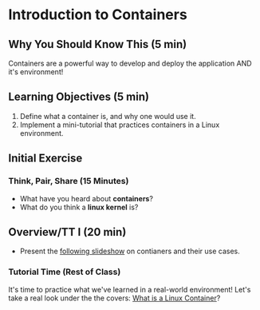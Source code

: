# Introduction to Containers

## Why You Should Know This (5 min)

Containers are a powerful way to develop and deploy the application AND it's environment!

## Learning Objectives (5 min)

1. Define what a container is, and why one would use it.
2. Implement a mini-tutorial that practices containers in a Linux environment.

## Initial Exercise

### Think, Pair, Share (15 Minutes)

- What have you heard about **containers**?
- What do you think a **linux kernel** is?

## Overview/TT I (20 min)

- Present the [following slideshow](https://www.slideshare.net/SnehaInguva/containers-the-what-why-and-how) on contianers and their use cases.

### Tutorial Time (Rest of Class)

It's time to practice what we've learned in a real-world environment!
Let's take a real look under the the covers: [What is a Linux Container](https://www.katacoda.com/courses/containers-without-docker)?
